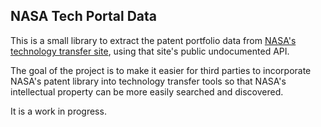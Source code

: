 ## NASA Tech Portal Data

This is a small library to extract the patent portfolio data from [NASA's technology transfer site](http://technology.nasa.gov/), using that site's public undocumented API.

The goal of the project is to make it easier for third parties to incorporate NASA's patent library into technology transfer tools so that NASA's intellectual property can be more easily searched and discovered.

It is a work in progress.